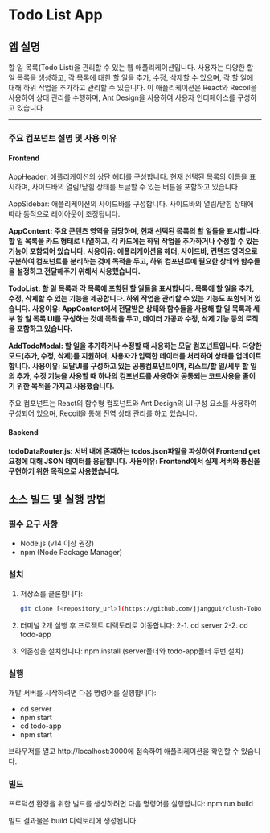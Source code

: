 # Todo List App

## 앱 설명

할 일 목록(Todo List)을 관리할 수 있는 웹 애플리케이션입니다. 사용자는 다양한 할 일 목록을 생성하고, 각 목록에 대한 할 일을 추가, 수정, 삭제할 수 있으며, 각 할 일에 대해 하위 작업을 추가하고 관리할 수 있습니다. 이 애플리케이션은 React와 Recoil을 사용하여 상태 관리를 수행하며, Ant Design을 사용하여 사용자 인터페이스를 구성하고 있습니다.

****

### 주요 컴포넌트 설명 및 사용 이유
#### Frontend
AppHeader: 애플리케이션의 상단 헤더를 구성합니다. 현재 선택된 목록의 이름을 표시하며, 사이드바의 열림/닫힘 상태를 토글할 수 있는 버튼을 포함하고 있습니다.

AppSidebar: 애플리케이션의 사이드바를 구성합니다. 사이드바의 열림/닫힘 상태에 따라 동적으로 레이아웃이 조정됩니다.

**AppContent: 주요 콘텐츠 영역을 담당하며, 현재 선택된 목록의 할 일들을 표시합니다. 할 일 목록을 카드 형태로 나열하고, 각 카드에는 하위 작업을 추가하거나 수정할 수 있는 기능이 포함되어 있습니다.**
**사용이유: 애플리케이션을 헤더, 사이드바, 컨텐츠 영역으로 구분하여 컴포넌트를 분리하는 것에 목적을 두고, 하위 컴포넌트에 필요한 상태와 함수들을 설정하고 전달해주기 위해서 사용했습니다.**

**TodoList: 할 일 목록과 각 목록에 포함된 할 일들을 표시합니다. 목록에 할 일을 추가, 수정, 삭제할 수 있는 기능을 제공합니다. 하위 작업을 관리할 수 있는 기능도 포함되어 있습니다.**
**사용이유: AppContent에서 전달받은 상태와 함수들을 사용해 할 일 목록과 세부 할 일 목록 UI를 구성하는 것에 목적을 두고, 데이터 가공과 수정, 삭제 기능 등의 로직을 포함하고 있습니다.**
  
**AddTodoModal: 할 일을 추가하거나 수정할 때 사용하는 모달 컴포넌트입니다. 다양한 모드(추가, 수정, 삭제)를 지원하며, 사용자가 입력한 데이터를 처리하여 상태를 업데이트합니다.**
**사용이유: 모달UI를 구성하고 있는 공통컴포넌트이며, 리스트/할 일/세부 할 일의 추가, 수정 기능을 사용할 때 하나의 컴포넌트를 사용하여 공통되는 코드사용을 줄이기 위한 목적을 가지고 사용했습니다.**
  
주요 컴포넌트는 React의 함수형 컴포넌트와 Ant Design의 UI 구성 요소를 사용하여 구성되어 있으며, Recoil을 통해 전역 상태 관리를 하고 있습니다.

#### Backend
**todoDataRouter.js: 서버 내에 존재하는 todos.json파일을 파싱하여 Frontend get요청에 대해 JSON 데이터를 응답합니다.**
**사용이유: Frontend에서 실제 서버와 통신을 구현하기 위한 목적으로 사용했습니다.**

## 소스 빌드 및 실행 방법


### 필수 요구 사항

- Node.js (v14 이상 권장)
- npm (Node Package Manager)

### 설치

1. 저장소를 클론합니다:

   ```bash
   git clone [<repository_url>](https://github.com/jjanggu1/clush-ToDoApp.git)

2. 터미널 2개 실행 후 프로젝트 디렉토리로 이동합니다:
   2-1. cd server
   2-2. cd todo-app

4. 의존성을 설치합니다:
   npm install
   (server폴더와 todo-app폴더 두번 설치)

### 실행
개발 서버를 시작하려면 다음 명령어를 실행합니다:
   - cd server
   - npm start
   - cd todo-app
   - npm start
   
브라우저를 열고 http://localhost:3000에 접속하여 애플리케이션을 확인할 수 있습니다.

### 빌드
프로덕션 환경을 위한 빌드를 생성하려면 다음 명령어를 실행합니다:
   npm run build

빌드 결과물은 build 디렉토리에 생성됩니다.
